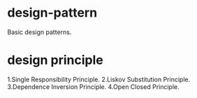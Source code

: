 # design-pattern
Basic design patterns.

# design principle
1.Single Responsibility Principle.
2.Liskov Substitution Principle.
3.Dependence Inversion Principle.
4.Open Closed Principle.
